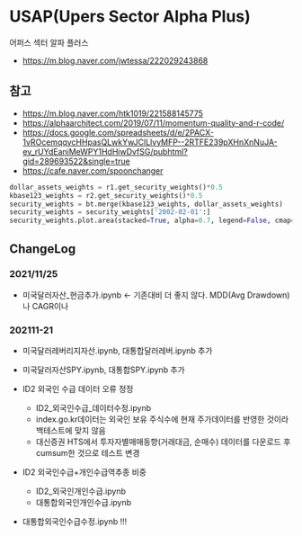 # USAP(Upers Sector Alpha Plus)
어퍼스 섹터 알파 플러스

- https://m.blog.naver.com/jwtessa/222029243868

## 참고

- https://m.blog.naver.com/htk1019/221588145775
- https://alphaarchitect.com/2019/07/11/momentum-quality-and-r-code/
- https://docs.google.com/spreadsheets/d/e/2PACX-1vROcemqqycHHpasQLwkYwJClLlvyMFP--2RTFE239pXHnXnNuJA-ey_rUYdEaniMeWPY1HdHiwDvfSG/pubhtml?gid=289693522&single=true
- https://cafe.naver.com/spoonchanger

```python
dollar_assets_weights = r1.get_security_weights()*0.5
kbase123_weights = r2.get_security_weights()*0.5
security_weights = bt.merge(kbase123_weights, dollar_assets_weights)
security_weights = security_weights['2002-02-01':]
security_weights.plot.area(stacked=True, alpha=0.7, legend=False, cmap='jet', figsize=(16,6));
```

## ChangeLog

### 2021/11/25

- 미국달러자산_현금추가.ipynb <- 기존대비 더 좋지 않다. MDD(Avg Drawdown) 나 CAGR이나

### 202111-21

- 미국달러레버리지자산.ipynb, 대통합달러레버.ipynb 추가
- 미국달러자산SPY.ipynb, 대통합SPY.ipynb 추가
- ID2 외국인 수급 데이터 오류 정정
  - ID2_외국인수급_데이터수정.ipynb
  - index.go.kr데이터는 외국인 보유 주식수에 현재 주가데이터를 반영한 것이라 백테스트에 맞지 않음
  - 대신증권 HTS에서 투자자별매매동향(거래대금, 순매수) 데이터를 다운로드 후 cumsum한 것으로 테스트 변경
- ID2 외국인수급+개인수급역추종 비중
  - ID2_외국인개인수급.ipynb
  - 대통합외국인개인수급.ipynb

- 대통합외국인수급수정.ipynb !!!
